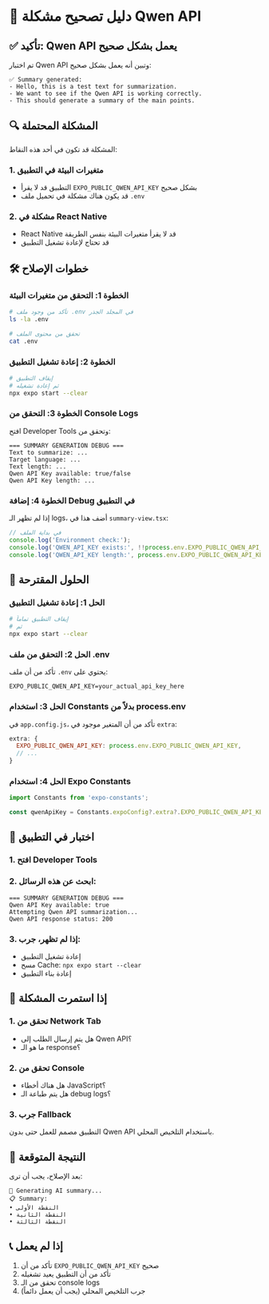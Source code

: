 # 🔧 دليل تصحيح مشكلة Qwen API

## ✅ تأكيد: Qwen API يعمل بشكل صحيح

تم اختبار Qwen API وتبين أنه يعمل بشكل صحيح:
```
✅ Summary generated: 
- Hello, this is a test text for summarization.
- We want to see if the Qwen API is working correctly.
- This should generate a summary of the main points.
```

## 🔍 المشكلة المحتملة

المشكلة قد تكون في أحد هذه النقاط:

### 1. متغيرات البيئة في التطبيق
- التطبيق قد لا يقرأ `EXPO_PUBLIC_QWEN_API_KEY` بشكل صحيح
- قد يكون هناك مشكلة في تحميل ملف `.env`

### 2. مشكلة في React Native
- React Native قد لا يقرأ متغيرات البيئة بنفس الطريقة
- قد تحتاج لإعادة تشغيل التطبيق

## 🛠️ خطوات الإصلاح

### الخطوة 1: التحقق من متغيرات البيئة
```bash
# تأكد من وجود ملف .env في المجلد الجذر
ls -la .env

# تحقق من محتوى الملف
cat .env
```

### الخطوة 2: إعادة تشغيل التطبيق
```bash
# إيقاف التطبيق
# ثم إعادة تشغيله
npx expo start --clear
```

### الخطوة 3: التحقق من Console Logs
افتح Developer Tools وتحقق من:
```
=== SUMMARY GENERATION DEBUG ===
Text to summarize: ...
Target language: ...
Text length: ...
Qwen API Key available: true/false
Qwen API Key length: ...
```

### الخطوة 4: إضافة Debug في التطبيق
إذا لم تظهر الـ logs، أضف هذا في `summary-view.tsx`:

```javascript
// في بداية الملف
console.log('Environment check:');
console.log('QWEN_API_KEY exists:', !!process.env.EXPO_PUBLIC_QWEN_API_KEY);
console.log('QWEN_API_KEY length:', process.env.EXPO_PUBLIC_QWEN_API_KEY?.length);
```

## 🎯 الحلول المقترحة

### الحل 1: إعادة تشغيل التطبيق
```bash
# إيقاف التطبيق تماماً
# ثم
npx expo start --clear
```

### الحل 2: التحقق من ملف .env
تأكد من أن ملف `.env` يحتوي على:
```
EXPO_PUBLIC_QWEN_API_KEY=your_actual_api_key_here
```

### الحل 3: استخدام Constants بدلاً من process.env
في `app.config.js`، تأكد من أن المتغير موجود في `extra`:
```javascript
extra: {
  EXPO_PUBLIC_QWEN_API_KEY: process.env.EXPO_PUBLIC_QWEN_API_KEY,
  // ...
}
```

### الحل 4: استخدام Expo Constants
```javascript
import Constants from 'expo-constants';

const qwenApiKey = Constants.expoConfig?.extra?.EXPO_PUBLIC_QWEN_API_KEY;
```

## 📱 اختبار في التطبيق

### 1. افتح Developer Tools
### 2. ابحث عن هذه الرسائل:
```
=== SUMMARY GENERATION DEBUG ===
Qwen API Key available: true
Attempting Qwen API summarization...
Qwen API response status: 200
```

### 3. إذا لم تظهر، جرب:
- إعادة تشغيل التطبيق
- مسح Cache: `npx expo start --clear`
- إعادة بناء التطبيق

## 🚨 إذا استمرت المشكلة

### 1. تحقق من Network Tab
- هل يتم إرسال الطلب إلى Qwen API؟
- ما هو الـ response؟

### 2. تحقق من Console
- هل هناك أخطاء JavaScript؟
- هل يتم طباعة الـ debug logs؟

### 3. جرب Fallback
التطبيق مصمم للعمل حتى بدون Qwen API باستخدام التلخيص المحلي.

## 🎉 النتيجة المتوقعة

بعد الإصلاح، يجب أن ترى:
```
🤖 Generating AI summary...
📋 Summary:
• النقطة الأولى
• النقطة الثانية
• النقطة الثالثة
```

## 📞 إذا لم يعمل

1. تأكد من أن `EXPO_PUBLIC_QWEN_API_KEY` صحيح
2. تأكد من أن التطبيق يعيد تشغيله
3. تحقق من الـ console logs
4. جرب التلخيص المحلي (يجب أن يعمل دائماً) 